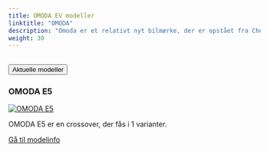 ```yaml
---
title: OMODA EV modeller
linktitle: "OMODA"
description: "Omoda er et relativt nyt bilmærke, der er opstået fra Chery, en af de største kinesiske bilproducenter. Officielt lanceret i 2022 repræsenterer Omoda Cherys forsøg på at imødekomme yngre, teknologikyndige forbrugere med fokus på banebrydende design, avanceret teknologi og bæredygtighed. Mærket lægger vægt på elektriske og hybride køretøjsmuligheder, der er i tråd med globale tendenser mod grønnere og mere miljøvenlige transportløsninger."
weight: 30
---
```

<!-- markdownlint-disable MD033 -->
<!-- markdownlint-disable MD010 -->


<div class="accordion" id="accordionPanelsStayOpenExample">
    <div class="accordion-item">
        <h2 class="accordion-header">
            <button class="accordion-button" type="button" data-bs-toggle="collapse" data-bs-target="#panelsStayOpen-collapseOne" aria-expanded="true" aria-controls="panelsStayOpen-collapseOne">
                        Aktuelle modeller
            </button>
        </h2>
        <div id="panelsStayOpen-collapseOne" class="accordion-collapse collapse show">
            <div class="accordion-body">
    <div class="container p-3 mb-4 bg-body-tertiary rounded border">
        <h3>OMODA E5</h3>
        <div class="row">
            <div class="col col-12 col-md-6">
                <a href="e5">
                    <img src="https://media.evkx.net/multimedia/models/omoda/e5/e5/main_1_st.jpg" class="img-fluid" alt="OMODA E5" >
                </a>
            </div>
            <div class="col col-12 col-md-6"><p>
OMODA E5 er en crossover, der fås i 1 varianter.
</p>
	<a href="e5/" class="btn btn-outline-primary" role="button">Gå til modelinfo</a>
		</div>
	</div>
</div>
        </div>
    </div>
</div></div>
